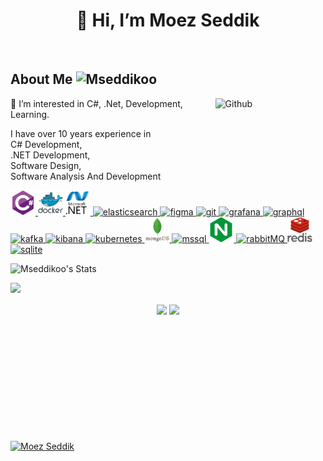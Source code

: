 <h1 align="center">👋 Hi, I’m Moez Seddik</h1>
<br>
<h2> About Me <img src="https://komarev.com/ghpvc/?username=Mseddikoo&label=Profile%20views&color=0e75b6&style=flat"
    alt="Mseddikoo" /></h2> <img width="35%" align="right" alt="Github" src="https://dotnet.microsoft.com/static/images/redesign/shared/languages.svg?v=vWU_Pl-GdtsBx3iyM0ZPUHadYRPKrqXMRt5hPegBO38" />
<p> 👀 I’m interested in C#, .Net, Development, Learning.
	<br>
	<p align="left"> I have over 10 years experience in
		<br> C# Development,
		<br> .NET Development,		
		<br> Software Design,
		<br> Software Analysis And Development
	 </p>
</p>
</h2>
<p align="left"> <a href="https://www.w3schools.com/cs/" target="_blank" rel="noreferrer">
<img src="https://raw.githubusercontent.com/devicons/devicon/master/icons/csharp/csharp-original.svg" alt="csharp" width="40" height="40"/> 
</a> 
<a href="https://www.docker.com/" target="_blank" rel="noreferrer"> 
<img src="https://raw.githubusercontent.com/devicons/devicon/master/icons/docker/docker-original-wordmark.svg" alt="docker" width="40" height="40"/> 
</a> 
<a href="https://dotnet.microsoft.com/" target="_blank" rel="noreferrer"> 
<img src="https://raw.githubusercontent.com/devicons/devicon/master/icons/dot-net/dot-net-original-wordmark.svg" alt="dotnet" width="40" height="40"/> 
</a> 
<a href="https://www.elastic.co" target="_blank" rel="noreferrer"> 
<img src="https://www.vectorlogo.zone/logos/elastic/elastic-icon.svg" alt="elasticsearch" width="40" height="40"/> 
</a> 
<a href="https://www.figma.com/" target="_blank" rel="noreferrer"> 
<img src="https://www.vectorlogo.zone/logos/figma/figma-icon.svg" alt="figma" width="40" height="40"/> 
</a> 
<a href="https://git-scm.com/" target="_blank" rel="noreferrer"> 
<img src="https://www.vectorlogo.zone/logos/git-scm/git-scm-icon.svg" alt="git" width="40" height="40"/> 
</a> 
<a href="https://grafana.com" target="_blank" rel="noreferrer"> 
<img src="https://www.vectorlogo.zone/logos/grafana/grafana-icon.svg" alt="grafana" width="40" height="40"/> 
</a> 
<a href="https://graphql.org" target="_blank" rel="noreferrer"> 
<img src="https://www.vectorlogo.zone/logos/graphql/graphql-icon.svg" alt="graphql" width="40" height="40"/> 
</a> 
<a href="https://kafka.apache.org/" target="_blank" rel="noreferrer"> 
<img src="https://www.vectorlogo.zone/logos/apache_kafka/apache_kafka-icon.svg" alt="kafka" width="40" height="40"/> 
</a> 
<a href="https://www.elastic.co/kibana" target="_blank" rel="noreferrer"> 
<img src="https://www.vectorlogo.zone/logos/elasticco_kibana/elasticco_kibana-icon.svg" alt="kibana" width="40" height="40"/> 
</a> 
<a href="https://kubernetes.io" target="_blank" rel="noreferrer"> 
<img src="https://www.vectorlogo.zone/logos/kubernetes/kubernetes-icon.svg" alt="kubernetes" width="40" height="40"/> 
</a> <a href="https://www.mongodb.com/" target="_blank" rel="noreferrer"> 
<img src="https://raw.githubusercontent.com/devicons/devicon/master/icons/mongodb/mongodb-original-wordmark.svg" alt="mongodb" width="40" height="40"/> 
</a> 
<a href="https://www.microsoft.com/en-us/sql-server" target="_blank" rel="noreferrer"> 
<img src="https://www.svgrepo.com/show/303229/microsoft-sql-server-logo.svg" alt="mssql" width="40" height="40"/> 
</a> 
<a href="https://www.nginx.com" target="_blank" rel="noreferrer"> 
<img src="https://raw.githubusercontent.com/devicons/devicon/master/icons/nginx/nginx-original.svg" alt="nginx" width="40" height="40"/> 
</a> 
<a href="https://www.rabbitmq.com" target="_blank" rel="noreferrer"> 
<img src="https://www.vectorlogo.zone/logos/rabbitmq/rabbitmq-icon.svg" alt="rabbitMQ" width="40" height="40"/> 
</a> 
<a href="https://redis.io" target="_blank" rel="noreferrer"> 
<img src="https://raw.githubusercontent.com/devicons/devicon/master/icons/redis/redis-original-wordmark.svg" alt="redis" width="40" height="40"/> 
</a> 
<a href="https://www.sqlite.org/" target="_blank" rel="noreferrer"> 
<img src="https://www.vectorlogo.zone/logos/sqlite/sqlite-icon.svg" alt="sqlite" width="40" height="40"/> 
</a> 
</p>
<p>
</p>

<div align="left">
 <div>

![Mseddikoo's Stats](https://github-readme-stats.vercel.app/api?username=Mseddikoo&theme=dark&show_icons=true&hide_border=false&count_private=true&include_all_commits=true&rank_icon=github)

  </div>
<div>

<p align="left"><img src="https://github-readme-streak-stats.herokuapp.com/?user=Mseddikoo&theme=dark&hide_border=false"/></p>

<div align="center" style="margin-bottom:200px">
 <img width=45% align="center" src="https://github-readme-stats.vercel.app/api?username=Mseddikoo&theme=radical&show_icons=true" />
 <img width=40% align="center" src="https://github-readme-stats.vercel.app/api/top-langs/?username=Mseddikoo&layout=compact&theme=merko" />
</div>
<p></p>
<div align="left">
 <div>
<a href="https://linkedin.com/in/moez-seddik" target="blank">
	<img align="center" src="https://raw.githubusercontent.com/rahuldkjain/github-profile-readme-generator/master/src/images/icons/Social/linked-in-alt.svg" alt="Moez Seddik" height="30" width="30" />
  </div>
<div>
